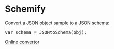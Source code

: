 # Schemify

Convert a JSON object sample to a JSON schema:

<pre>var schema = JSONtoSchema(obj);</pre>

<a href="https://sachi-d.github.io/myApps/Schemify/">Online convertor</a>

